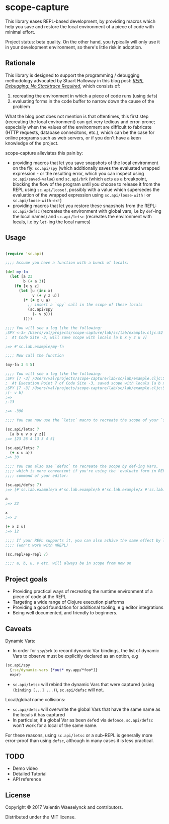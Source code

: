 # scope-capture

This library eases REPL-based development, by providing macros which help you save and restore the local environment of a piece of code with minimal effort.

Project status: beta quality. On the other hand, you typically will only use it in your development environment, so there's little risk in adoption.

## Rationale

This library is designed to support the programming / debugging methodology advocated by Stuart Halloway in this blog post: [_REPL Debugging: No Stacktrace Required_](http://blog.cognitect.com/blog/2017/6/5/repl-debugging-no-stacktrace-required), which consists of: 

1. recreating the environment in which a piece of code runs (using `def`s) 
2. evaluating forms in the code buffer to narrow down the cause of the problem

What the blog post does not mention is that oftentimes, this first step (recreating the local environment) can get very tedious and error-prone; especially when the values of the environment are difficult to fabricate (HTTP requests, database connecitons, etc.), which can be the case for online programs such as web servers, or if you don't have a keen knowledge of the project.

scope-capture alleviates this pain by:

* providing macros that let you save snapshots of the local environment on the fly: `sc.api/spy` (which additionally saves the evaluated wrapped expression - or the resulting error, which you can inspect using `sc.api/saved-value`) and `sc.api/brk` (which acts as a breakpoint, blocking the flow of the program until you choose to release it from the REPL using `sc.api/loose!`, possibly with a value which supersedes the evaluation of the wrapped expression using `sc.api/loose-with!` or `sc.api/loose-with-ex!`)
* providing macros that let you restore these snapshots from the REPL: `sc.api/defsc` (recreates the environment with global vars, i.e by `def`-ing the local names) and `sc.api/letsc` (recreates the environment with locals, i.e by `let`-ing the local names)

## Usage

```clojure

(require 'sc.api)

;;;; Assume you have a function with a bunch of locals:

(def my-fn 
  (let [a 23 
        b (+ a 3)]
    (fn [x y z]
      (let [u (inc x)
            v (+ y z u)]
        (* (+ x u a)
          ;; insert a `spy` call in the scope of these locals
          (sc.api/spy
            (- v b)))
        ))))

;;;; You will see a log like the following:
;SPY <-3> /Users/val/projects/scope-capture/lab/sc/lab/example.cljc:52 
;  At Code Site -3, will save scope with locals [a b x y z u v]

;=> #'sc.lab.example/my-fn

;;;; Now call the function 

(my-fn 3 4 5)

;;;; You will see a log like the following:
;SPY [7 -3] /Users/val/projects/scope-capture/lab/sc/lab/example.cljc:52 
;  At Execution Point 7 of Code Site -3, saved scope with locals [a b x y z u v]
;SPY [7 -3] /Users/val/projects/scope-capture/lab/sc/lab/example.cljc:52 
;(- v b)
;=>
;-13

;=> -390

;;;; You can now use the `letsc` macro to recreate the scope of your `spy` call at the previous execution: 

(sc.api/letsc 7
  [a b u v x y z])
;=> [23 26 4 13 3 4 5]

(sc.api/letsc 7
  (+ x u a))
;=> 30  

;;;; You can also use `defsc` to recreate the scope by def-ing Vars, 
;;;; which is more convenient if you're using the 'evaluate form in REPL'
;;;; command of your editor:

(sc.api/defsc 7)
;=> [#'sc.lab.example/a #'sc.lab.example/b #'sc.lab.example/x #'sc.lab.example/y #'sc.lab.example/z #'sc.lab.example/u #'sc.lab.example/v]

a 
;=> 23
 
x 
;=> 3

(+ x z u)
;=> 12 

;;;; If your REPL supports it, you can also achive the same effect by launching a sub-REPL
;;;; (won't work with nREPL)

(sc.repl/ep-repl 7)

;;;; a, b, u, v etc. will always be in scope from now on

```

## Project goals

* Providing practical ways of recreating the runtime environment of a piece of code at the REPL
* Targeting a wide range of Clojure execution platforms
* Providing a good foundation for additional tooling, e.g editor integrations
* Being well documented, and friendly to beginners.

## Caveats

Dynamic Vars:

* In order for `spy`/`brk` to record dynamic Var bindings, the list of dynamic Vars to observe must be explicitly declared as an option, e.g 

```clojure
(sc.api/spy 
  {:sc/dynamic-vars [*out* my.app/*foo*]}
  expr)
```

* `sc.api/letsc` will rebind the dynamic Vars that were captured (using `(binding [...] ...)`), `sc.api/defsc` will not. 

Local/global name collisions:

* `sc.api/defsc` will overwrite the global Vars that have the same name as the locals it has captured 
* In particular, if a global Var as been `def`ed via `defonce`, `sc.api/defsc` won't work for a local of the same name.

For these reasons, using `sc.api/letsc` or a sub-REPL is generally more error-proof than using `defsc`, although in many cases it is less practical.

## TODO

* Demo video
* Detailed Tutorial
* API reference

## License

Copyright © 2017 Valentin Waeselynck and contributors.

Distributed under the MIT license.
